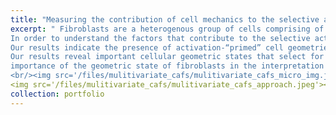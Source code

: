```yaml
---
title: "Measuring the contribution of cell mechanics to the selective activation of fibroblasts by cancer"
excerpt: " Fibroblasts are a heterogenous group of cells comprising of subpopulations that have been found to be activated in the stromal microenvironment that regulate tumor initiation and growth. The underlying mechanisms of such selective activation of fibroblasts are not understood. We hypothesized that the intrinsic geometric heterogeneity of fibroblasts modulates the nuclear mechanotransduction of signals from the microenvironment, resulting in their selective activation.<br/>
In order to understand the factors that contribute to the selective activation of stromal fibroblasts in the tumor niche, we developed 3D collagen tissue models of malignant breast cancer spheroids and fibroblasts to mimic the tumor stroma. We obtained high resolution images to quantify multiple nuclear morphological and chromatin organizational features. We built a linear classifier to classify cells of different shapes with an accuracy of 95% and extracted the cell morphological index. The cell morphology index were then mapped to activation levels as measured by the nuclear abundance of transcription cofactor, MKL and protein levels of its target, αSMA for each cell. <br/>
Our results indicate the presence of activation-“primed” cell geometries that present higher activation levels which are further enhanced in the presence of stimuli from cancer cells. Further we show that by enriching the population of activation-primed cell geometric states by either increasing matrix rigidity or micro-patterning primed cell shapes, fibroblast activation levels can be increased. <br/> 
Our results reveal important cellular geometric states that select for fibroblast activation within the heterogenous tumor microenvironment.Our study presents a framework for studying single cell heterogeneity and highlights the
importance of the geometric state of fibroblasts in the interpretation of environmental signals.
<br/><img src='/files/mulitivariate_cafs/mulitivariate_cafs_micro_img.jpeg'><img src='/files/mulitivariate_cafs/mulitivariate_cafs_hetergenity.jpeg'>"<br/>
<img src='/files/mulitivariate_cafs/mulitivariate_cafs_approach.jpeg'><img src='/files/mulitivariate_cafs/mulitivariate_cafs_model.jpeg'>"<br/>"
collection: portfolio
---
```

